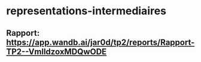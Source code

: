 # representations-intermediaires

## Rapport: https://app.wandb.ai/jar0d/tp2/reports/Rapport-TP2--VmlldzoxMDQwODE